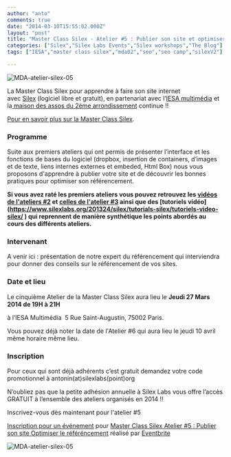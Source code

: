 ```yaml
---
author: "anto"
comments: true
date: "2014-03-10T15:55:02.000Z"
layout: "post"
title: "Master Class Silex - Atelier #5 : Publier son site et optimiser le référencement"
categories: ["Silex","Silex Labs Events","Silex workshops","The Blog"]
tags: ["IESA","master class silex","mda02","seo","seo camp","silexV2"]

---
```

![MDA-atelier-silex-05](https://www.silexlabs.org/wp-content/uploads/2014/03/MDA-atelier-silex-05-bandeau-publier.png)




La Master Class Silex pour apprendre à faire son site internet avec [Silex](http://www.silex.me/) (logiciel libre et gratuit), en partenariat avec l’[IESA multimédia](http://www.iesamultimedia.fr/) et la[ maison des assos du 2ème arrondissement](https://www.facebook.com/MDA02) continue !!




[Pour en savoir plus sur la Master Class Silex](https://www.silexlabs.org/200928/silex/kick-off-meeting-master-class-silex/).





### **Programme**




Suite aux premiers ateliers qui ont permis de présenter l’interface et les fonctions de bases du logiciel (dropbox, insertion de containers, d’images et de texte, liens internes externes et embeded, Html Box) nous vous proposons d'apprendre à publier votre site et de découvrir les bonnes pratiques pour optimiser son référencement.




**Si vous avez raté les premiers ateliers vous pouvez retrouvez les [vidéos de l'ateliers #2](https://www.silexlabs.org/201165/the-blog/master-class-silex-atelier-2-liens-internes-externes-et-embeded/) et [celles de l'atelier #3](https://www.silexlabs.org/201333/silex/atelier-silex-3-liens-internes-liens-externes-et-liens-embeded/) ainsi que des [tutoriels vidéo](https://www.silexlabs.org/201324/silex/tutorials-silex/tutoriels-video-silex/ ‎) qui reprennent de manière synthétique les points abordés au cours des différents ateliers.**





### **Intervenant**


A venir ici : présentation de notre expert du référencement qui interviendra pour donner des conseils sur le référencement de vos sites.


### **Date et lieu**




Le cinquième Atelier de la Master Class Silex aura lieu le **Jeudi 27 Mars 2014 de 19H à 21H**




à l’IESA Multimédia  5 Rue Saint-Augustin, 75002 Paris.




Vous pouvez déjà noter la date de l'Atelier #6 qui aura lieu le jeudi 10 avril même horaire même lieu.





### **Inscription**




Pour ceux qui sont déjà adhérents c’est gratuit demandez votre code promotionnel à antonin(at)silexlabs(point)org




N’oubliez pas que la petite adhésion annuelle à Silex Labs vous offre l’accès GRATUIT à l’ensemble des ateliers organisés en 2014 !!




Inscrivez-vous dès maintenant pour l'atelier #5











[Inscription pour un événement](http://www.eventbrite.fr/r/etckt) pour [Master Class Silex Atelier #5 : Publier son site Optimiser le référéncement](https://www.eventbrite.fr/e/billets-master-class-silex-atelier-5-publier-son-site-optimiser-le-referencement-10892741483?ref=etckt) réalisé par [Eventbrite](http://www.eventbrite.fr?ref=etckt)










![MDA-atelier-silex-05](https://www.silexlabs.org/wp-content/uploads/2014/03/MDA-atelier-silex-05-carre-publier.png)


